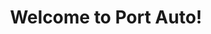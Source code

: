 ---
templateKey: 'home-page'
title: Welcome to Port Auto!
meta_title: Home | Port Auto
meta_description: >-
  
heading: Services
description: >-
  Choose your car and let us handle the rest.

  All you need to do is get in touch with us with your choice of car and we will buy the car for you, deal with all the administrative duties, handle your car with care and carefully ship it to your nearest port.  
offerings:
  blurbs:
    - image: /icons/car.png
      header: INVENTORY
      text: >
        Choose from a wide variety of cars listed on our online inventory for export
    - image: /icons/hand-shake.png
      header: BROKERAGE
      text: >
        If the car you are interested is only located on another website in the USA, we can help you with the purchase, export and shipping
    - image: /icons/logistics-delivery-truck-in-movement.png
      header: LOGISTICS
      text: >
        Interested exclusively in shipping services? Take advantage of our lowest cost shipping deals
    - image: /icons/responsive_1.png
      header: DEALER LISTINGS
      text: >
        Register with Port Auto to sell and export your car inventory
featured_description: We pick and choose the best car deals for you regularly. Check out the list below of our handpicked car offers on the market right now.
testimonials:
  - author: Vaibhav Sharma
    quote: >-
      Donec scelerisque magna nec condimentum porttitor. Aliquam vel diam sed diam luctus pretium. 
      Sed quis egestas libero. Vestibulum nec venenatis ligula. 
  - author: Subarashi San
    quote: >-
      Fusce porttitor vulputate enim, nec blandit magna gravida et. Etiam et dignissim ligula. 
      Lorem ipsum dolor sit amet, consectetur adipiscing elit.
brands:
  description: >-
    Our listings range across a variety of all well-known brands! 
  items:
    - image: /img/brands/car_logo_PNG1640_audi.png
    - image: /img/brands/car_logo_PNG1641_bmw.png
    - image: /img/brands/car_logo_PNG1665_toyota.png
    - image: /img/brands/car_logo_PNG1654_mazda.png
    - image: /img/brands/car_logo_PNG1643_honda.png
    - image: /img/brands/car_logo_PNG1646_infiniti.png
    - image: /img/brands/car_logo_PNG1655_mercedes.png
    - image: /img/brands/car_logo_PNG1658_nissan.png
    - image: /img/brands/car_logo_PNG1666_ford.png
    - image: /img/brands/car_logo_PNG1668_volvo.png
    - image: /img/brands/car_logo_PNG1667_VW.png
    - image: /img/brands/car_logo_PNG1669_subaru.png
---